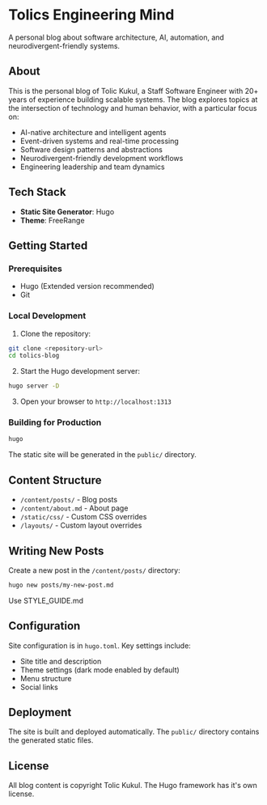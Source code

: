 # Tolics Engineering Mind

A personal blog about software architecture, AI, automation, and neurodivergent-friendly systems.

## About

This is the personal blog of Tolic Kukul, a Staff Software Engineer with 20+ years of experience building scalable systems. The blog explores topics at the intersection of technology and human behavior, with a particular focus on:

- AI-native architecture and intelligent agents
- Event-driven systems and real-time processing
- Software design patterns and abstractions
- Neurodivergent-friendly development workflows
- Engineering leadership and team dynamics

## Tech Stack

- **Static Site Generator**: Hugo
- **Theme**: FreeRange

## Getting Started

### Prerequisites

- Hugo (Extended version recommended)
- Git

### Local Development

1. Clone the repository:
```bash
git clone <repository-url>
cd tolics-blog
```

2. Start the Hugo development server:
```bash
hugo server -D
```

3. Open your browser to `http://localhost:1313`

### Building for Production

```bash
hugo
```

The static site will be generated in the `public/` directory.

## Content Structure

- `/content/posts/` - Blog posts
- `/content/about.md` - About page
- `/static/css/` - Custom CSS overrides
- `/layouts/` - Custom layout overrides

## Writing New Posts

Create a new post in the `/content/posts/` directory:

```bash
hugo new posts/my-new-post.md
```

Use STYLE_GUIDE.md

## Configuration

Site configuration is in `hugo.toml`. Key settings include:

- Site title and description
- Theme settings (dark mode enabled by default)
- Menu structure
- Social links

## Deployment

The site is built and deployed automatically. The `public/` directory contains the generated static files.

## License

All blog content is copyright Tolic Kukul. The Hugo framework has it's own license.
